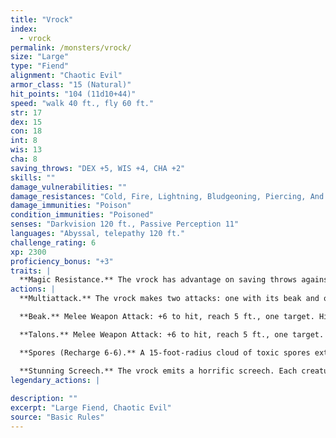 ```yaml
---
title: "Vrock"
index:
  - vrock
permalink: /monsters/vrock/
size: "Large"
type: "Fiend"
alignment: "Chaotic Evil"
armor_class: "15 (Natural)"
hit_points: "104 (11d10+44)"
speed: "walk 40 ft., fly 60 ft."
str: 17
dex: 15
con: 18
int: 8
wis: 13
cha: 8
saving_throws: "DEX +5, WIS +4, CHA +2"
skills: ""
damage_vulnerabilities: ""
damage_resistances: "Cold, Fire, Lightning, Bludgeoning, Piercing, And Slashing From Nonmagical Weapons"
damage_immunities: "Poison"
condition_immunities: "Poisoned"
senses: "Darkvision 120 ft., Passive Perception 11"
languages: "Abyssal, telepathy 120 ft."
challenge_rating: 6
xp: 2300
proficiency_bonus: "+3"
traits: |
  **Magic Resistance.** The vrock has advantage on saving throws against spells and other magical effects.
actions: |
  **Multiattack.** The vrock makes two attacks: one with its beak and one with its talons.

  **Beak.** Melee Weapon Attack: +6 to hit, reach 5 ft., one target. Hit: 10 (2d6 + 3) piercing damage.

  **Talons.** Melee Weapon Attack: +6 to hit, reach 5 ft., one target. Hit: 14 (2d10 + 3) slashing damage.

  **Spores (Recharge 6-6).** A 15-foot-radius cloud of toxic spores extends out from the vrock. The spores spread around corners. Each creature in that area must succeed on a DC 14 Constitution saving throw or become poisoned. While poisoned in this way, a target takes 5 (1d10) poison damage at the start of each of its turns. A target can repeat the saving throw at the end of each of its turns, ending the effect on itself on a success. Emptying a vial of holy water on the target also ends the effect on it.

  **Stunning Screech.** The vrock emits a horrific screech. Each creature within 20 feet of it that can hear it and that isn't a demon must succeed on a DC 14 Constitution saving throw or be stunned until the end of the vrock's next turn .  
legendary_actions: |
  
description: ""
excerpt: "Large Fiend, Chaotic Evil"
source: "Basic Rules"
---
```

